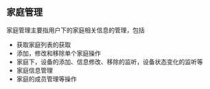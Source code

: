 ## 家庭管理


家庭管理主要指用户下的家庭相关信息的管理，包括

- 获取家庭列表的获取
- 添加，修改和移除单个家庭操作
- 家庭下，设备的添加、信息修改、移除的监听，设备状态变化的监听等
- 家庭信息管理
- 家庭的成员管理等操作